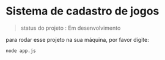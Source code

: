 <h1>Sistema de cadastro de jogos</h1>

> status do projeto : Em desenvolvimento

para rodar esse projeto na sua máquina, por favor digite:

```
node app.js 
```

